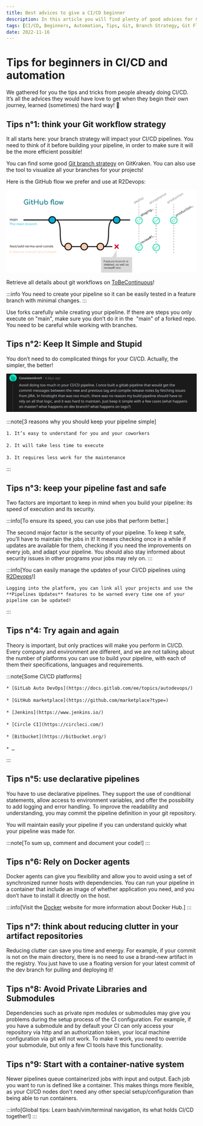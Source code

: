 ```yaml
---
title: Best advices to give a CI/CD beginner
description: In this article you will find plenty of good advices for CI/CD beginners! Discover them right now!
tags: [CI/CD, Beginners, Automation, Tips, Git, Branch Strategy, Git Flow, Pipelines, Best Practices]
date: 2022-11-16
---
```


<p hidden>#more</p>

# Tips for beginners in CI/CD and automation

We gathered for you the tips and tricks from people already doing CI/CD. It’s all the advices they would have love to get when they begin their own journey, learned (sometimes) the hard way! 👏

## Tips n°1: think your Git workflow strategy

It all starts here: your branch strategy will impact your CI/CD pipelines. You need to think of it before building your pipeline, in order to make sure it will be the more efficient possible!

You can find some good [Git branch strategy](https://www.gitkraken.com/learn/git/best-practices/git-branch-strategy.) on GitKraken. You can also use the tool to visualize all your branches for your projects!

Here is the GitHub flow we prefer and use at R2Devops:

![Picture of the GitHub Flow](./GitHub_Flow.png)

<!-- truncate -->

Retrieve all details about git workflows on [ToBeContinuous](https://to-be-continuous.gitlab.io/doc/understand/)!

:::info
    You need to create your pipeline so it can be easily tested in a feature branch with minimal changes.
:::

Use forks carefully while creating your pipeline. If there are steps you only execute on "main", make sure you don’t do it in the  "main" of a forked repo. You need to be careful while working with branches.

## Tips n°2: Keep It Simple and Stupid

You don’t need to do complicated things for your CI/CD. Actually, the simpler, the better!

![Comment about keep it simple and stupid](./commentAdvice.png)

:::note[3 reasons why you should keep your pipeline simple]

    1. It’s easy to understand for you and your coworkers

    2. It will take less time to execute

    3. It requires less work for the maintenance
:::

## Tips n°3: keep your pipeline fast and safe

Two factors are important to keep in mind when you build your pipeline: its speed of execution and its security.

:::info[To ensure its speed, you can use jobs that perform better.]

The second major factor is the security of your pipeline. To keep it safe, you’ll have to maintain the jobs in it! It means checking once in a while if updates are available for them, checking if you need the improvements on every job, and adapt your pipeline. You should also stay informed about security issues in other programs your jobs may rely on.
:::

:::info[You can easily manage the updates of your CI/CD pipelines using [R2Devops](https://r2devops.io/)!]

    Logging into the platform, you can link all your projects and use the **Pipelines Updates** features to be warned every time one of your pipeline can be updated!
:::

## **Tips n°4: Try again and again**

Theory is important, but only practices will make you perform in CI/CD. Every company and environment are different, and we are not talking about the number of platforms you can use to build your pipeline, with each of them their specifications, languages and requirements.

:::note[Some CI/CD platforms]

    * [GitLab Auto DevOps](https://docs.gitlab.com/ee/topics/autodevops/)

    * [GitHub marketplace](https://github.com/marketplace?type=)

    * [Jenkins](https://www.jenkins.io/)

    * [Circle CI](https://circleci.com/)

    * [Bitbucket](https://bitbucket.org/)

    * …
:::

## Tips n°5: use declarative pipelines

You have to use declarative pipelines. They support the use of conditional statements, allow access to environment variables, and offer the possibility to add logging and error handling. To improve the readability and understanding, you may commit the pipeline definition in your git repository.

You will maintain easily your pipeline if you can understand quickly what your pipeline was made for.

:::note[To sum up, comment and document your code!]
:::

## Tips n°6: Rely on Docker agents

Docker agents can give you flexibility and allow you to avoid using a set of synchronized runner hosts with dependencies. You can run your pipeline in a container that include an image of whether application you need, and you don’t have to install it directly on the host.

:::info[Visit the [Docker](https://www.docker.com/products/docker-hub/) website for more information about Docker Hub.]
:::

## Tips n°7: think about reducing clutter in your artifact repositories

Reducing clutter can save you time and energy. For example, if your commit is not on the main directory, there is no need to use a brand-new artifact in the registry. You just have to use a floating version for your latest commit of the dev branch for pulling and deploying it!


## Tips n°8: Avoid Private Libraries and Submodules

Dependencies such as private npm modules or submodules may give you problems during the setup process of the CI configuration. For example, if you have a submodule and by default your CI can only access your repository via http and an authorization token, your local machine configuration via git will not work. To make it work, you need to override your submodule, but only a few CI tools have this functionality.

## Tips n°9: Start with a container-native system

Newer pipelines queue containerized jobs with input and output. Each job you want to run is defined like a container. This makes things more flexible, as your CI/CD nodes don't need any other special setup/configuration than being able to run containers.


:::info[Global tips: Learn bash/vim/terminal navigation, its what holds CI/CD together!]
:::
